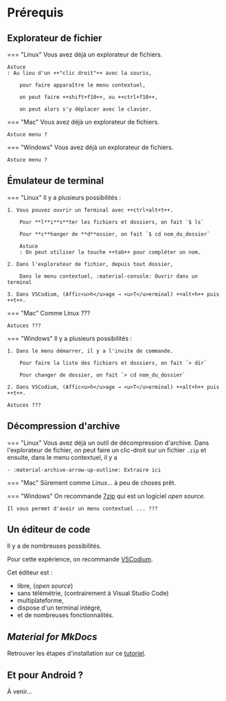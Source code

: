 # Prérequis

## Explorateur de fichier

=== "Linux"
    Vous avez déjà un explorateur de fichiers.

    Astuce
    : Au lieu d'un ++"clic droit"++ avec la souris,
    
        pour faire apparaître le menu contextuel,
        
        on peut faire ++shift+f10++, ou ++ctrl+f10++,

        on peut alors s'y déplacer avec le clavier.

=== "Mac"
    Vous avez déjà un explorateur de fichiers.

    Astuce menu ?

=== "Windows"
    Vous avez déjà un explorateur de fichiers.

    Astuce menu ?

## Émulateur de terminal

=== "Linux"
    Il y a plusieurs possibilités :

    1. Vous pouvez ouvrir un Terminal avec ++ctrl+alt+t++.

        Pour **l**i**s**ter les fichiers et dossiers, on fait `$ ls`

        Pour **c**hanger de **d**ossier, on fait `$ cd nom_du_dossier`

        Astuce
        : On peut utiliser la touche ++tab++ pour compléter un nom.

    2. Dans l'explorateur de fichier, depuis tout dossier,

        Dans le menu contextuel, :material-console: Ouvrir dans un terminal

    3. Dans VSCodium, (Affic<u>h</u>age → <u>T</u>erminal) ++alt+h++ puis ++t++.

=== "Mac"
    Comme Linux ???

    Astuces ???

=== "Windows"
    Il y a plusieurs possibilités :

    1. Dans le menu démarrer, il y a l'invite de commande.

        Pour faire la liste des fichiers et dossiers, on fait `> dir`

        Pour changer de dossier, on fait `> cd nom_du_dossier`

    2. Dans VSCodium, (Affic<u>h</u>age → <u>T</u>erminal) ++alt+h++ puis ++t++.

    Astuces ???

## Décompression d'archive

=== "Linux"
    Vous avez déjà un outil de décompression d'archive.
    Dans l'explorateur de fichier, on peut faire un clic-droit sur un fichier `.zip`
    et ensuite, dans le menu contextuel, il y a

    - :material-archive-arrow-up-outline: Extraire ici

=== "Mac"
    Sûrement comme Linux... à peu de choses prêt.

=== "Windows"
    On recommande [7zip](https://www.7-zip.fr/) qui est un logiciel _open source_.

    Il vous permet d'avoir un menu contextuel ... ???

## Un éditeur de code

Il y a de nombreuses possibilités.

Pour cette expérience, on recommande [VSCodium](https://franckchambon.github.io/ClasseVirtuelle/NSI/5-%C3%89diteurs/vscodium.html).

Cet éditeur est :

- libre, (_open source_)
- sans télémétrie, (contrairement à Visual Studio Code)
- multiplateforme,
- dispose d'un terminal intégré,
- et de nombreuses fonctionnalités.

## _Material for MkDocs_

Retrouver les étapes d'installation sur ce [tutoriel](https://ens-fr.gitlab.io/mkdocs/).

## Et pour Android ?

À venir...

